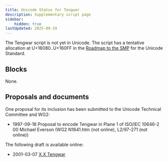 ```yaml
---
title: Unicode Status for Tengwar
description: Supplementary script page
sidebar:
    hidden: true
lastUpdated: 2025-09-19
---
```


The Tengwar script is not yet in Unicode. The script has a tentative allocation at U+16080..U+160FF in the [Roadmap to the SMP](http://www.unicode.org/roadmaps/smp/) for the Unicode Standard.

## Blocks

None.

## Proposals and documents

One proposal for its inclusion has been submitted to the Unicode Technical Committee and WG2:
- 1997-09-18 Proposal to encode Tengwar in Plane 1 of ISO/IEC 10646-2 00 Michael Everson (WG2 N1641.htm (not online), L2/97-271 (not online))

The following draft is available online:
-  2001-03-07 [X.X Tengwar](https://www.evertype.com/standards/iso10646/pdf/tengwar.pdf)
